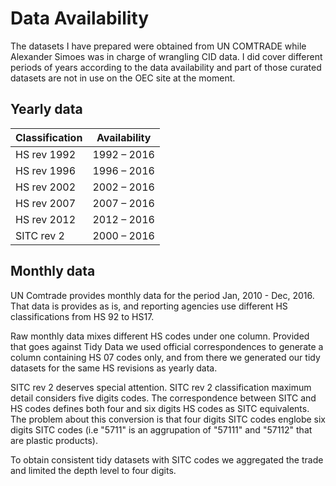 # Data Availability

The datasets I have prepared were obtained from UN COMTRADE while Alexander Simoes was in charge of wrangling CID data. I did cover different periods of years according to the data availability and part of those curated datasets are not in use on the OEC site at the moment.

## Yearly data

|Classification |Availability|
|---------------|------------|
|HS rev 1992    |1992 – 2016 |
|HS rev 1996    |1996 – 2016 |
|HS rev 2002    |2002 – 2016 |
|HS rev 2007    |2007 – 2016 |
|HS rev 2012    |2012 – 2016 |
|SITC rev 2     |2000 – 2016 |

## Monthly data

UN Comtrade provides monthly data for the period Jan, 2010 - Dec, 2016. That data is provides as is, and reporting agencies use different HS classifications from HS 92 to HS17.

Raw monthly data mixes different HS codes under one column. Provided that goes against Tidy Data we used official correspondences to generate a column containing HS 07 codes only, and from there we generated our tidy datasets for the same HS revisions as yearly data.

SITC rev 2 deserves special attention. SITC rev 2 classification maximum detail considers five digits codes. The correspondence between SITC and HS codes defines both four and six digits HS codes as SITC equivalents. The problem about this conversion is that four digits SITC codes englobe six digits SITC codes (i.e "5711" is an aggrupation of "57111" and "57112" that are plastic products).

To obtain consistent tidy datasets with SITC codes we aggregated the trade and limited the depth level to four digits.
